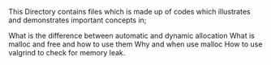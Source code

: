 This Directory contains files which is made up of codes which illustrates and demonstrates important concepts in;

What is the difference between automatic and dynamic allocation
What is malloc and free and how to use them
Why and when use malloc
How to use valgrind to check for memory leak.
